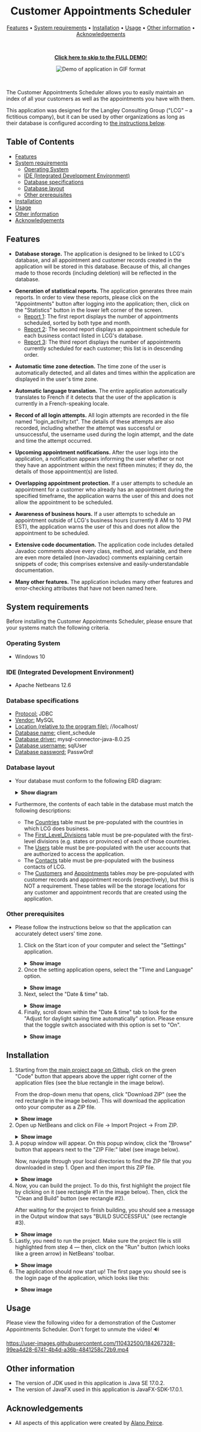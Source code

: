 <h1 align="center">Customer Appointments Scheduler</h1>

<p align="center">
  <a href="#features">Features</a> • 
  <a href="#system-requirements">System requirements</a> • 
  <a href="#installation">Installation</a> • 
  <a href="#usage">Usage</a> • 
  <a href="#other-information">Other information</a> • 
  <a href="#acknowledgements">Acknowledgements</a>
</p>

&nbsp;

<p align="center">
    <a href="#usage"><b>Click here to skip to the FULL DEMO</b>!</a>
</p>

<p align="center">
    <img src="https://user-images.githubusercontent.com/110432500/184468131-365957c5-593c-4765-8360-e8dce4715a17.gif" alt="Demo of application in GIF format" />
</p>

&nbsp;

The Customer Appointments Scheduler allows you to easily maintain an index of all your customers as well as the appointments you have with them.

This application was designed for the Langley Consulting Group ("LCG" – a fictitious company), but it can be used by other organizations as long as their database is configured according to [the instructions below](#database-specifications).

## Table of Contents
* [Features](#features)
* [System requirements](#system-requirements)
	* [Operating System](#operating-system)
	* [IDE (Integrated Development Environment)](#ide-integrated-development-environment)
	* [Database specifications](#database-specifications)
	* [Database layout](#database-layout)
	* [Other prerequisites](#other-prerequisites)
* [Installation](#installation)
* [Usage](#usage)
* [Other information](#other-information)
* [Acknowledgements](#acknowledgements)

## Features

* **Database storage.** The application is designed to be linked to LCG's database, and all appointment and customer records created in the application will be stored in this database. Because of this, all changes made to those records (including deletion) will be reflected in the database.
    
- **Generation of statistical reports.** The application generates three main reports. In order to view these reports,  please click on the "Appointments" button after logging into the application; then, click on the "Statistics" button in the lower left corner of the screen.
	- <ins>Report 1</ins>: The first report displays the number of appointments scheduled, sorted by both type and month.
	- <ins>Report 2</ins>: The second report displays an appointment schedule for each business contact listed in LCG's database.
	- <ins>Report 3</ins>: The third report displays the number of appointments currently scheduled for each customer; this list is in descending order.

* **Automatic time zone detection.** The time zone of the user is automatically detected, and all dates and times within the application are displayed in the user's time zone.
	
* **Automatic language translation.** The entire application automatically translates to French if it detects that the user of the application is currently in a French-speaking locale.
	
* **Record of all login attempts.** All login attempts are recorded in the file named "login_activity.txt". The details of these attempts are also recorded, including whether the attempt was successful or unsuccessful, the username used during the login attempt, and the date and time the attempt occurred.

* **Upcoming appointment notifications.** After the user logs into the application, a notification appears informing the user whether or not they have an appointment within the next fifteen minutes; if they do, the details of those appointment(s) are listed.
	
* **Overlapping appointment protection.** If a user attempts to schedule an appointment for a customer who already has an appointment during the specified timeframe, the application warns the user of this and does not allow the appointment to be scheduled.
	
* **Awareness of business hours.** If a user attempts to schedule an appointment outside of LCG's business hours (currently 8 AM to 10 PM EST), the application warns the user of this and does not allow the appointment to be scheduled.
	
* **Extensive code documentation.** The application code includes detailed Javadoc comments above every class, method, and variable, and there are even more detailed (non-Javadoc) comments explaining certain snippets of code; this comprises extensive and easily-understandable documentation.
	
* **Many other features.** The application includes many other features and error-checking attributes that have not been named here.

## System requirements

Before installing the Customer Appointments Scheduler, please ensure that your systems match the following criteria.

### Operating System
* Windows 10

### IDE (Integrated Development Environment)
* Apache Netbeans 12.6

### Database specifications
* <ins>Protocol:</ins> JDBC
* <ins>Vendor:</ins> MySQL
* <ins>Location (relative to the program file):</ins> //localhost/
* <ins>Database name:</ins> client_schedule
* <ins>Database driver:</ins> mysql-connector-java-8.0.25
* <ins>Database username:</ins> sqlUser
* <ins>Database password:</ins> Passw0rd!

### Database layout
<ul>
    <li>
	Your database must conform to the following ERD diagram:<p></p>
	<details>
	    <summary><b>Show diagram</b></summary>
	    <br>
	    &nbsp;   &nbsp;<img src="https://i.imgur.com/7xLMo3V.png" alt="ERD diagram of required database layout"><p></p>
	</details>
    </li>
</ul>
	
* Furthermore, the contents of each table in the database must match the following descriptions:<p></p>
	* The <ins>Countries</ins> table must be pre-populated with the countries in which LCG does business.
	* The <ins>First_Level_Divisions</ins> table must be pre-populated with the first-level divisions (e.g. states or provinces) of each of those countries.
	* The <ins>Users</ins> table must be pre-populated with the user accounts that are authorized to access the application.
	* The <ins>Contacts</ins> table must be pre-populated with the business contacts of LCG.
	* The <ins>Customers</ins> and <ins>Appointments</ins> tables *may* be pre-populated with customer records and appointment records (respectively), but this is 		 NOT a requirement. These tables will be the storage locations for any customer and appointment records that are created using the application.

### Other prerequisites
* Please follow the instructions below so that the application can accurately detect users' time zone.<p></p>

	<div>
	    <ol>
		<li>
		    Click on the Start icon of your computer and select the "Settings" application.<p></p>
		    <details>
			<summary><b>Show image</b></summary>
			<br>
			&nbsp;   &nbsp;   &nbsp;<img src="https://i.imgur.com/ocOKayp.png" alt="Settings icon in the Start Menu" width=35%><p></p>
		    </details>
		</li>
		<li>
		    Once the setting application opens, select the "Time and Language" option.<p></p>
		    <details>
			<summary><b>Show image</b></summary>
			<br>
			&nbsp;   &nbsp;   &nbsp;<img src="https://i.imgur.com/9VChGDF.png" alt="Time and Language option in the Settings app" width=75%><p></p>
		    </details>
		</li>
		<li>
		    Next, select the "Date & time" tab.<p></p>
		    <details>
			<summary><b>Show image</b></summary>
			<br>
			&nbsp;   &nbsp;   &nbsp;<img src="https://i.imgur.com/duZ90LL.png" alt="Date & time tab in the Settings app" width=33%><p></p>
		    </details>
		</li>
		<li>
		    Finally, scroll down within the "Date & time" tab to look for the "Adjust for daylight saving time automatically" option. Please ensure 				that the toggle switch associated with this option is set to "On".<p></p>
		    <details>
			<summary><b>Show image</b></summary>
			<br>
			&nbsp;   &nbsp;   &nbsp;<img src="https://i.imgur.com/sMG0Hcn.png" alt="DST toggle option in the Settings app" width=75%><p>&nbsp;</p>
		    </details>
		</li>
	    </ol>
	</div>

		
## Installation

<ol>
    <li>
        Starting from <a href="https://github.com/AlanoPeirce/Customer_Appointments_Scheduler">the main project page on Github</a>, click on the green "Code" button 	     that appears above the upper right corner of the application files (see the blue rectangle in the image below).<p></p>
        From the drop-down menu that opens, click "Download ZIP" (see the red rectangle in the image below). This will download the application onto your computer as a 	ZIP file.<p></p>
	<details>
	    <summary><b>Show image</b></summary>
	    <br>
	    &nbsp;   &nbsp;   &nbsp;<img src="https://i.imgur.com/KQmp87l.png" alt="How to download application files from Github" width=90%><p>&nbsp;</p>
	</details>
    </li>
    <li>
        Open up NetBeans and click on File -> Import Project -> From ZIP.<p></p>
	<details>
	    <summary><b>Show image</b></summary>
	    <br>
	    &nbsp;   &nbsp;   &nbsp;<img src="https://i.imgur.com/lSEA6V1.png" alt="How to import project into NetBeans"><p>&nbsp;</p>
	</details>
    </li>
    <li>
        A popup window will appear. On this popup window, click the "Browse" button that appears next to the "ZIP File:" label (see image below).<p></p>
	Now, navigate through your local directories to find the ZIP file that you downloaded in step 1. Open and then import this ZIP file.<p></p>
	<details>
	    <summary><b>Show image</b></summary>
	    <br>
	    &nbsp;   &nbsp;   &nbsp;<img src="https://i.imgur.com/6rEBl5e.png" alt="NetBeans import project popup window"><p>&nbsp;</p>
	</details>
    </li>
    <li>
        Now, you can build the project. To do this, first highlight the project file by clicking on it (see rectangle #1 in the image below). Then, click the "Clean 	     and Build" button (see rectangle #2).<p></p>
	After waiting for the project to finish building, you should see a message in the Output window that says "BUILD SUCCESSFUL" (see rectangle #3).<p></p>
	<details>
	    <summary><b>Show image</b></summary>
	    <br>
	    &nbsp;   &nbsp;   &nbsp;<img src="https://i.imgur.com/c0PH2H0.png" alt="How to build NetBeans project" width=90%><p>&nbsp;</p>
	</details>
    </li>
    <li>
        Lastly, you need to run the project. Make sure the project file is still highlighted from step 4 — then, click on the "Run" button (which looks like a green 	     arrow) in NetBeans' toolbar.<p></p>
	<details>
	    <summary><b>Show image</b></summary>
	    <br>
	    &nbsp;   &nbsp;   &nbsp;<img src="https://i.imgur.com/GWZ8jKd.png" alt="NetBeans Run button"><p>&nbsp;</p>
	</details>
    </li>
    <li>
        The application should now start up! The first page you should see is the login page of the application, which looks like this:<p></p>
	<details>
	    <summary><b>Show image</b></summary>
	    <br>
	    &nbsp;   &nbsp;   &nbsp;<img src="https://i.imgur.com/mmHjG3x.png" alt="Login page of application"><p>&nbsp;</p>
	</details>
    </li>
</ol>


## Usage

Please view the following video for a demonstration of the Customer Appointments Scheduler. Don't forget to unmute the video! 🔊

https://user-images.githubusercontent.com/110432500/184267328-99ea4d28-6741-4b4d-a36b-4841258c72b9.mp4

## Other information
* The version of JDK used in this application is Java SE 17.0.2.
* The version of JavaFX used in this application is JavaFX-SDK-17.0.1.

## Acknowledgements
* All aspects of this application were created by <a href="https://github.com/AlianPeirce">Alano Peirce</a>.
